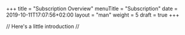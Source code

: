 +++
title = "Subscription Overview"
menuTitle = "Subscription"
date = 2019-10-11T17:07:56+02:00
layout = "man"
weight = 5
draft = true
+++

// Here's a little introduction //

## 
